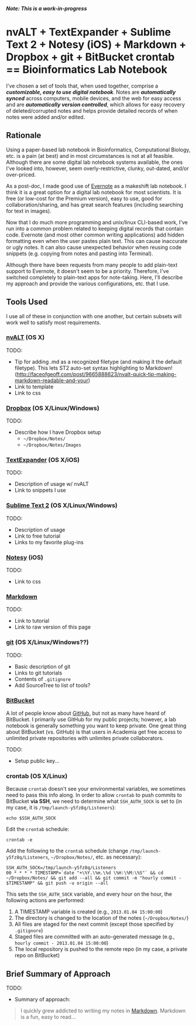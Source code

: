 ***Note: This is a work-in-progress***

# nvALT + TextExpander + Sublime Text 2 + Notesy (iOS) + Markdown + Dropbox + git + BitBucket crontab == Bioinformatics Lab Notebook

I've chosen a set of tools that, when used together, comprise a ***customizable, easy to use digital notebook***. Notes are ***automatically synced*** across computers, mobile devices, and the web for easy access and are ***automatically version controlled***, which allows for easy recovery of deleted/corrupted notes and helps provide detailed records of when notes were added and/or edited.

## Rationale

Using a paper-based lab notebook in Bioinformatics, Computational Biology, etc. is a pain (at best) and in most circumstances is not at all feasible. Although there are some digital lab notebook systems available, the ones I've looked into, however, seem overly-restrictive, clunky, out-dated, and/or over-priced.

As a post-doc, I made good use of [Evernote][EVERNOTE] as a makeshift lab notebook. I think it is a great option for a digital lab notebook for most scientists. It is free (or low-cost for the Premium version), easy to use, good for collaboration/sharing, and has great search features (including searching for text in images).

Now that I do much more programming and unix/linux CLI-based work, I've run into a common problem related to keeping digital records that contain code. Evernote (and most other common writing applications) add hidden formatting even when the user pastes plain text. This can cause inaccurate or ugly notes. It can also cause unexpected behavior when reusing code snippets (e.g. copying from notes and pasting into Terminal).

Although there have been requests from many people to add plain-text support to Evernote, it doesn't seem to be a priority. Therefore, I've switched completely to plain-text apps for note-taking. Here, I'll describe my approach and provide the various configurations, etc. that I use.

## Tools Used

I use all of these in conjunction with one another, but certain subsets will work well to satisfy most requirements.

### [nvALT][NVALT] (OS X)

TODO:

- Tip for adding .md as a recognized filetype (and making it the default filetype). This lets ST2 auto-set syntax highlighting to Markdown! (http://faceofgeoff.com/post/9665888623/nvalt-quick-tip-making-markdown-readable-and-your)
- Link to template
- Link to css

### [Dropbox][DROPBOX] (OS X/Linux/Windows)

TODO:

- Describe how I have Dropbox setup
    - `~/Dropbox/Notes/`
    - `~/Dropbox/Notes/Images`

### [TextExpander][TEXTEXPANDER] (OS X/iOS)

TODO:

- Description of usage w/ nvALT
- Link to snippets I use

### [Sublime Text 2][SUBLIME] (OS X/Linux/Windows)

TODO:

- Description of usage
- Link to free tutorial
- Links to my favorite plug-ins

### [Notesy][NOTESY] (iOS)

TODO:

- Link to css

### [Markdown][MARKDOWN]

TODO:

- Link to tutorial
- Link to raw version of this page

### [git][GIT] (OS X/Linux/Windows??)

TODO:

- Basic description of git
- Links to git tutorials
- Contents of `.gitignore`
- Add SourceTree to list of tools?

### [BitBucket][BITBUCKET]

A lot of people know about [GitHub][GITHUB], but not as many have heard of BitBucket. I primarily use GitHub for my public projects; however, a lab notebook is generally something you want to keep private. One great thing about BitBucket (vs. GitHub) is that users in Academia get free access to unlimited private repositories with unlimites private collaborators.

TODO:

- Setup public key...

### crontab (OS X/Linux)

Because `crontab` doesn't see your environmental variables, we sometimes need to pass this info along. In order to allow `crontab` to push commits to BitBucket **via SSH**, we need to determine what `SSH_AUTH_SOCK` is set to (in my case, it is `/tmp/launch-y5fz8q/Listeners`):

    echo $SSH_AUTH_SOCK

Edit the `crontab` schedule:

    crontab -e

Add the following to the `crontab` schedule (change `/tmp/launch-y5fz8q/Listeners`, `~/Dropbox/Notes/`, etc. as necessary):

    SSH_AUTH_SOCK=/tmp/launch-y5fz8q/Listeners
    00 * * * * TIMESTAMP=`date "+\%Y.\%m.\%d \%H:\%M:\%S"` && cd ~/Dropbox/Notes/ && git add --all && git commit -m "hourly commit - $TIMESTAMP" && git push -u origin --all

This sets the `SSH_AUTH_SOCK` variable, and every hour on the hour, the following actions are performed:

1. A TIMESTAMP variable is created (e.g., `2013.01.04 15:00:00`)
2. The directory is changed to the location of the notes (`~/Dropbox/Notes/`)
3. All files are staged for the next commit (except those specified by `.gitignore`)
4. Staged files are committed with an auto-generated message (e.g., `hourly commit - 2013.01.04 15:00:00`)
5. The local repository is pushed to the remote repo (in my case, a private repo on BitBucket)

## Brief Summary of Approach

TODO:

- Summary of approach:

>I quickly grew addicted to writing my notes in [Markdown][MARKDOWN]. Markdown is a fun, easy to read...


<!-- LINKS -->

[BITBUCKET]:    https://bitbucket.org/
[DROPBOX]:      https://www.dropbox.com/
[EVERNOTE]:     http://evernote.com/
[GIT]:          http://git-scm.com/
[GITHUB]:       https://github.com/
[MARKDOWN]:     http://daringfireball.net/projects/markdown/
[NOTATIONAL]:   http://notational.net/
[NOTESY]:       http://notesy-app.com/
[NVALT]:        http://brettterpstra.com/projects/nvalt/
[SUBLIME]:      http://www.sublimetext.com/
[TEXTEXPANDER]: http://smilesoftware.com/TextExpander/index.html
